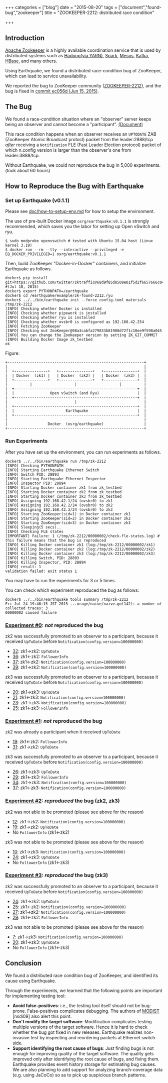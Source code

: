 +++
categories = ["blog"]
date = "2015-08-20"
tags = ["document","found-bug","zookeeper"]
title = "ZOOKEEPER-2212: distributed race condition"

+++

## Introduction
[Apache Zookeeper](https://zookeeper.apache.org/) is a highly available coordination service that is used by distributed systems such as [Hadoop(via YARN)](https://hadoop.apache.org/), [Spark](http://spark.apache.org/),  [Mesos](http://mesos.apache.org/), [Kafka](http://kafka.apache.org/), [HBase](http://hbase.apache.org/), and many others.

Using Earthquake, we found a distributed race-condition bug of ZooKeeper, which can lead to service unavailability.

We reported the bug to ZooKeeper community ([ZOOKEEPER-2212](https://issues.apache.org/jira/browse/ZOOKEEPER-2212)), and the bug is fixed in [commit ec056d (Jun 15, 2015)](https://github.com/apache/zookeeper/commit/ec056d3c3a18b862d0cd83296b7d4319652b0b1c).


## The Bug
We found a race-condition situation where an "observer" server keeps being an observer and cannot become a "participant". [(Document)](http://zookeeper.apache.org/doc/trunk/zookeeperReconfig.html#sc_reconfig_general)

This race condition happens when an observer receives an `UPTODATE` ZAB (ZooKeeper Atomic Broadcast protocl) packet from the leader:2888/tcp *after* receiving a `Notification` FLE (Fast Leader Election protocol) packet of which n.config version is larger than the observer's one from leader:3888/tcp.

Without Earthquake, we could not reproduce the bug in 5,000 experiments. (took about 60 hours)


## How to Reproduce the Bug with Earthquake
    
### Set up Earthquake (v0.1.1)
Please see [doc/how-to-setup-env.md](https://github.com/osrg/namazu/blob/v0.1.1/doc/how-to-setup-env.md) for how to setup the environment.

The use of pre-built Docker image `osrg/earthquake:v0.1.1` is strongly recommended, which saves you the labor for setting up Open vSwitch and ryu.

    $ sudo modprobe openvswitch # tested with Ubuntu 15.04 host (Linux kernel 3.19)
    $ docker run --rm --tty --interactive --privileged -e EQ_DOCKER_PRIVILEGED=1 osrg/earthquake:v0.1.1


Then, build ZooKeeper "Docker-in-Docker" containers, and initialize Earthquake as follows.

    docker$ pip install git+https://github.com/twitter/zktraffic@68d9f85d8508e01f5d2f6657666c04e444e6423c  #(Jul 18, 2015)
    docker$ export PYTHONPATH=/earthquake
    docker$ cd /earthquake/example/zk-found-2212.ryu
    docker$ ../../bin/earthquake init --force config.toml materials /tmp/zk-2212
    [INFO] Checking whether Docker is installed
    [INFO] Checking whether pipework is installed
    [INFO] Checking whether ryu is installed
    [INFO] Checking whether ovsbr0 is configured as 192.168.42.254
    [INFO] Fetching ZooKeeper
    [INFO] Checking out ZooKeeper@98a3cabfa279833b81908d72f1c10ee9f598a045
    [INFO] You can change the ZooKeeper version by setting ZK_GIT_COMMIT
    [INFO] Building Docker Image zk_testbed
    ok



Figure:

    +-------------------------------------------------------------+
    |                                                             |
    |  +---------------+   +---------------+   +---------------+  |
    |  | Docker  (zk1) |   | Docker  (zk2) |   | Docker  (zk3) |  |
    |  +---------------+   +---------------+   +---------------+  |
    |          |                   |                   |          |
    |  +-------------------------------------------------------+  |
    |  |                Open vSwitch (and Ryu)                 |  |
    |  +-------------------------------------------------------+  |	
    |                              |                              |
    |  +-------------------------------------------------------+  |
    |  |                       Earthquake                      |  |
    |  +-------------------------------------------------------+  |	
    |                                                             |
    |                  Docker  (osrg/earthquake)                  |
    +-------------------------------------------------------------+


### Run Experiments

After you have set up the environment, you can run experiments as follows.
    
    docker$ ../../bin/earthquake run /tmp/zk-2212
    [INFO] Checking PYTHONPATH
    [INFO] Starting Earthquake Ethernet Switch
    [INFO] Switch PID: 28893
    [INFO] Starting Earthquake Ethernet Inspector
    [INFO] Inspector PID: 28894
    [INFO] Starting Docker container zk1 from zk_testbed
    [INFO] Starting Docker container zk2 from zk_testbed
    [INFO] Starting Docker container zk3 from zk_testbed
    [INFO] Assigning 192.168.42.1/24 (ovsbr0) to zk1
    [INFO] Assigning 192.168.42.2/24 (ovsbr0) to zk2
    [INFO] Assigning 192.168.42.3/24 (ovsbr0) to zk3
    [INFO] Starting ZooKeeper(sid=1) in Docker container zk1
    [INFO] Starting ZooKeeper(sid=2) in Docker container zk2
    [INFO] Starting ZooKeeper(sid=3) in Docker container zk3
    [INFO] Sleeping(5 secs)..
    [INFO] Checking FLE states
    [IMPORTANT] Failure: 1 (/tmp/zk-2212/00000002/check-fle-states.log) # this failure means that the bug is reproduced
    [INFO] Killing Docker container zk1 (log:/tmp/zk-2212/00000002/zk1)
    [INFO] Killing Docker container zk2 (log:/tmp/zk-2212/00000002/zk2)
    [INFO] Killing Docker container zk3 (log:/tmp/zk-2212/00000002/zk3)
    [INFO] Killing Switch, PID: 28893
    [INFO] Killing Inspector, PID: 28894
    [INFO] result: 1
    validation failed: exit status 1


    
You may have to run the experiments for 3 or 5 times.

You can check which experiment reproduced the bug as follows:

    docker$ ../../bin/earthquake tools summary /tmp/zk-2212
    Fri Jul 24 19:46:15 JST 2015 ...orage/naive/naive.go(142): a number of collected traces: 3
    00000002 caused failure

### [Experiment #0](https://github.com/osrg/namazu/tree/v0.1.1/example/zk-found-2212.ryu/example-result.20150805/00000000): *not* reproduced the bug
zk2 was successfully promoted to an observer to a participant, because it received `UpToDate` before `Notification(config.version=100000000)`

* [32](https://github.com/osrg/namazu/tree/v0.1.1/example/zk-found-2212.ryu/example-result.20150805/00000000/actions/32.event.json): zk1->zk2: `UpToDate`
* [36](https://github.com/osrg/namazu/tree/v0.1.1/example/zk-found-2212.ryu/example-result.20150805/00000000/actions/36.event.json): zk1<-zk2: `FollowerInfo`
* [37](https://github.com/osrg/namazu/tree/v0.1.1/example/zk-found-2212.ryu/example-result.20150805/00000000/actions/37.event.json): zk1<-zk2: `Notification(config.version=100000000)`
* [39](https://github.com/osrg/namazu/tree/v0.1.1/example/zk-found-2212.ryu/example-result.20150805/00000000/actions/39.event.json): zk1->zk2: `Notification(config.version=100000000)`


zk3 was successfully promoted to an observer to a participant, because it received `UpToDate` before `Notification(config.version=100000000)`

* [20](https://github.com/osrg/namazu/tree/v0.1.1/example/zk-found-2212.ryu/example-result.20150805/00000000/actions/20.event.json): zk1->zk3: `UpToDate`
* [21](https://github.com/osrg/namazu/tree/v0.1.1/example/zk-found-2212.ryu/example-result.20150805/00000000/actions/21.event.json): zk1<-zk3: `Notification(config.version=100000000)`
* [23](https://github.com/osrg/namazu/tree/v0.1.1/example/zk-found-2212.ryu/example-result.20150805/00000000/actions/23.event.json): zk1->zk3: `Notification(config.version=100000000)`
* [25](https://github.com/osrg/namazu/tree/v0.1.1/example/zk-found-2212.ryu/example-result.20150805/00000000/actions/25.event.json): zk1<-zk3: `FollowerInfo`

### [Experiment #1](https://github.com/osrg/namazu/tree/v0.1.1/example/zk-found-2212.ryu/example-result.20150805/00000001): *not* reproduced the bug
zk2 was already a participant when it received `UpToDate`

* [19](https://github.com/osrg/namazu/tree/v0.1.1/example/zk-found-2212.ryu/example-result.20150805/00000001/actions/19.event.json): zk1<-zk2: `FollowerInfo`
* [31](https://github.com/osrg/namazu/tree/v0.1.1/example/zk-found-2212.ryu/example-result.20150805/00000001/actions/31.event.json): zk1->zk2: `UpToDate`

zk3 was successfully promoted to an observer to a participant, because it received `UpToDate` before `Notification(config.version=100000000)`

* [26](https://github.com/osrg/namazu/tree/v0.1.1/example/zk-found-2212.ryu/example-result.20150805/00000001/actions/26.event.json): zk1->zk3: `UpToDate`
* [29](https://github.com/osrg/namazu/tree/v0.1.1/example/zk-found-2212.ryu/example-result.20150805/00000001/actions/29.event.json): zk1<-zk3: `FollowerInfo`
* [34](https://github.com/osrg/namazu/tree/v0.1.1/example/zk-found-2212.ryu/example-result.20150805/00000001/actions/34.event.json): zk1->zk3: `Notification(config.version=100000000)`
* [37](https://github.com/osrg/namazu/tree/v0.1.1/example/zk-found-2212.ryu/example-result.20150805/00000001/actions/37.event.json): zk1<-zk3: `Notification(config.version=100000000)`

### [Experiment #2](https://github.com/osrg/namazu/tree/v0.1.1/example/zk-found-2212.ryu/example-result.20150805/00000002): *reproduced* the bug (zk2, zk3)
zk2 was not able to be promoted (please see above for the reason)

* [12](https://github.com/osrg/namazu/tree/v0.1.1/example/zk-found-2212.ryu/example-result.20150805/00000002/actions/12.event.json): zk1->zk2: `Notification(config.version=100000000)`
* [19](https://github.com/osrg/namazu/tree/v0.1.1/example/zk-found-2212.ryu/example-result.20150805/00000002/actions/19.event.json): zk1->zk2: `UpToDate`
* No `FollowerInfo` (zk1<-zk2)

zk3 was not able to be promoted (please see above for the reason)

* [10](https://github.com/osrg/namazu/tree/v0.1.1/example/zk-found-2212.ryu/example-result.20150805/00000002/actions/10.event.json): zk1->zk3: `Notification(config.version=100000000)`
* [24](https://github.com/osrg/namazu/tree/v0.1.1/example/zk-found-2212.ryu/example-result.20150805/00000002/actions/24.event.json): zk1->zk3: `UpToDate`
* No `FollowerInfo` (zk1<-zk3)

### [Experiment #3](https://github.com/osrg/namazu/tree/v0.1.1/example/zk-found-2212.ryu/example-result.20150805/00000003): *reproduced* the bug (zk3)
zk2 was successfully promoted to an observer to a participant, because it received `UpToDate` before `Notification(config.version=100000000)`

* [24](https://github.com/osrg/namazu/tree/v0.1.1/example/zk-found-2212.ryu/example-result.20150805/00000003/actions/24.event.json): zk1->zk2: `UpToDate`
* [25](https://github.com/osrg/namazu/tree/v0.1.1/example/zk-found-2212.ryu/example-result.20150805/00000003/actions/25.event.json): zk1<-zk2: `Notification(config.version=100000000)`
* [27](https://github.com/osrg/namazu/tree/v0.1.1/example/zk-found-2212.ryu/example-result.20150805/00000003/actions/27.event.json): zk1->zk2: `Notification(config.version=100000000)`
* [29](https://github.com/osrg/namazu/tree/v0.1.1/example/zk-found-2212.ryu/example-result.20150805/00000003/actions/29.event.json): zk1<-zk2: `FollowerInfo`

zk3 was not able to be promoted (please see above for the reason)

* [7](https://github.com/osrg/namazu/tree/v0.1.1/example/zk-found-2212.ryu/example-result.20150805/00000003/actions/7.event.json): zk1->zk3: `Notification(config.version=100000000)`
* [20](https://github.com/osrg/namazu/tree/v0.1.1/example/zk-found-2212.ryu/example-result.20150805/00000003/actions/20.event.json): zk1->zk3: `UpToDate`
* No `FollowerInfo` (zk1<-zk3)

## Conclusion
We found a distributed race condition bug of ZooKeeper, and identified its cause using Earthquake.

Through the experiments, we learned that the following points are important for implementing testing tool:

 * **Avoid false-positives**: i.e., the testing tool itself should not be bug-prone. False-positives complicates debugging. The authors of [MODIST](https://www.usenix.org/legacy/event/nsdi09/tech/full_papers/yang/yang_html/) \[nsdi09\] also alert this point.
 * **Don't modify the target software**: Modification complicates testing multiple versions of the target software. Hence it is hard to check whether the bug got fixed in new releases. Earthquake realizes non-invasive test by inspecting and reordering packets at Ethernet switch side.
 * **Support identifying the root cause of bugs**: Just finding bugs is not enough for improving quality of the target software. The quality gets improved only after identifying the root cause of bugs, and fixing them. Earthquake provides event history storage for estimating bug causes. We are also planning to add support for analyzing branch-coverage data (e.g. using JaCoCo) so as to pick up suspicious branch patterns.

